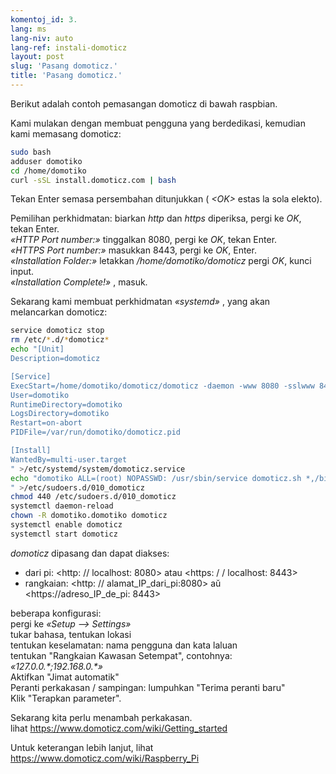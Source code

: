 ```yaml
---
komentoj_id: 3.
lang: ms
lang-niv: auto
lang-ref: instali-domoticz
layout: post
slug: 'Pasang domoticz.'
title: 'Pasang domoticz.'
---
```


Berikut adalah contoh pemasangan domoticz di bawah raspbian.

Kami mulakan dengan membuat pengguna yang berdedikasi, kemudian kami memasang domoticz:
```bash
sudo bash
adduser domotiko
cd /home/domotiko
curl -sSL install.domoticz.com | bash
```
Tekan Enter semasa persembahan ditunjukkan ( _\<OK>_ estas la sola elekto).  
  
  
Pemilihan perkhidmatan: biarkan _http_ dan _https_ diperiksa, pergi ke _OK_, tekan Enter.  
_«HTTP Port number:»_ tinggalkan 8080, pergi ke _OK_, tekan Enter.  
_«HTTPS Port number:»_ masukkan 8443, pergi ke _OK_, Enter.  
_«Installation Folder:»_   letakkan   _/home/domotiko/domoticz_  pergi   _OK_, kunci input.    
 _«Installation Complete!»_  , masuk. 


Sekarang kami membuat perkhidmatan _«systemd»_ , yang akan melancarkan domoticz:
```bash
service domoticz stop
rm /etc/*.d/*domoticz*
echo "[Unit]
Description=domoticz

[Service]
ExecStart=/home/domotiko/domoticz/domoticz -daemon -www 8080 -sslwww 8443 -pidfile /var/run/domotiko/domoticz.pid
User=domotiko
RuntimeDirectory=domotiko
LogsDirectory=domotiko
Restart=on-abort
PIDFile=/var/run/domotiko/domoticz.pid

[Install]
WantedBy=multi-user.target
" >/etc/systemd/system/domoticz.service
echo "domotiko ALL=(root) NOPASSWD: /usr/sbin/service domoticz.sh *,/bin/systemctl stop domoticz.service,/bin/systemctl start domoticz.service
" >/etc/sudoers.d/010_domoticz
chmod 440 /etc/sudoers.d/010_domoticz
systemctl daemon-reload
chown -R domotiko.domotiko domoticz
systemctl enable domoticz
systemctl start domoticz
```

_domoticz_ dipasang dan dapat diakses:
* dari pi: <http: // localhost: 8080> atau <https: / / localhost: 8443>
* rangkaian: <http: // alamat_IP_dari_pi:8080> aŭ <https://adreso_IP_de_pi: 8443>

beberapa konfigurasi:  
pergi ke _«Setup --> Settings»_  
tukar bahasa, tentukan lokasi  
tentukan keselamatan: nama pengguna dan kata laluan  
tentukan "Rangkaian Kawasan Setempat", contohnya: _«127.0.0.\*;192.168.0.*»_  
Aktifkan "Jimat automatik"  
Peranti perkakasan / sampingan: lumpuhkan "Terima peranti baru"  
Klik "Terapkan parameter".  

Sekarang kita perlu menambah perkakasan.  
lihat <https://www.domoticz.com/wiki/Getting_started>


Untuk keterangan lebih lanjut,
lihat <https://www.domoticz.com/wiki/Raspberry_Pi>

